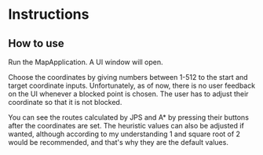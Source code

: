 # Instructions

## How to use

Run the MapApplication. A UI window will open.

Choose the coordinates by giving numbers between 1-512 to the start and target coordinate inputs.
Unfortunately, as of now, there is no user feedback on the UI whenever a blocked point is chosen.
The user has to adjust their coordinate so that it is not blocked.

You can see the routes calculated by JPS and A* by pressing their buttons after the coordinates are set.
The heuristic values can also be adjusted if wanted, although according to my understanding
1 and square root of 2 would be recommended, and that's why they are the default values.